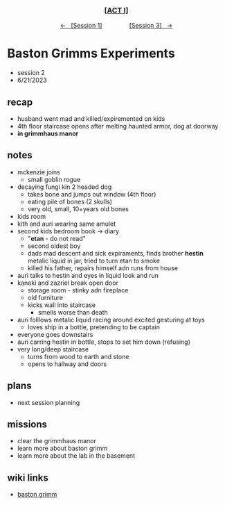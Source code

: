 <div align="center">
  <h3 align="center"><a href="https://github.com/h-griffin/dnd-notes/blob/main/grimmhaus/act-I" >[ACT I]</a></h3>
  <p align="center">
    <a href="https://github.com/h-griffin/dnd-notes/blob/main/grimmhaus/act-I/23-6-14.md" >&larr; &nbsp; [Session 1]</a>
    &nbsp;&nbsp;&nbsp;&nbsp;&nbsp;&nbsp;&nbsp;&nbsp;&nbsp;&nbsp;&nbsp;&nbsp;&nbsp;&nbsp;
    <a href="https://github.com/h-griffin/dnd-notes/blob/main/grimmhaus/act-I/23-6-28.md" >[Session 3] &nbsp; &rarr;</a>
  </p>
</div>

# Baston Grimms Experiments
- session 2
- 6/21/2023  

## recap
- husband went mad and killed/expiremented on kids
- 4th floor staircase opens after melting haunted armor, dog at doorway
- **in grimmhaus manor**

## notes
- mckenzie joins
    - small goblin rogue
- decaying fungi kin 2 headed dog
    - takes bone and jumps out window (4th floor)
    - eating pile of bones (2 skulls)
    - very old, small, 10+years old bones
- kids room
- kith and auri wearing same amulet
- second kids bedroom book -> diary
    - "**etan** - do not read"
    - second oldest boy
    - dads mad descent and sick expiraments, finds brother **hestin** metalic liquid in jar, tried to turn etan to smoke
    - killed his father, repairs himself adn runs from house
- auri talks to hestin and eyes in liquid look and run
- kaneki and zazriel break open door
    - storage room - stinky adn fireplace
    - old furniture
    - kicks wall into staircase
        - smells worse than death
- auri folllows metalic liquid racing around excited gesturing at toys
    - loves ship in a bottle, pretending to be captain
- everyone goes downstairs
- auri carring hestin in bottle, stops to set him down (refusing)
- very long/deep staircase
    - turns from wood to earth and stone
    - opens to hallway and doors

## plans
- next session planning

## missions
- clear the grimmhaus manor
- learn more about baston grimm
- learn more about the lab in the basement

## wiki links
- [baston grimm](../lore.md#baston-grimm)
